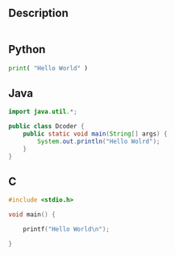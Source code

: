 ## Description
```
```
## Python
```python
print( "Hello World" )
```
## Java
```java
import java.util.*;

public class Dcoder {
	public static void main(String[] args) {		
		System.out.println("Hello Wolrd");
	}
}
```
## C
```c
#include <stdio.h>

void main() {

	printf("Hello World\n");

}

```